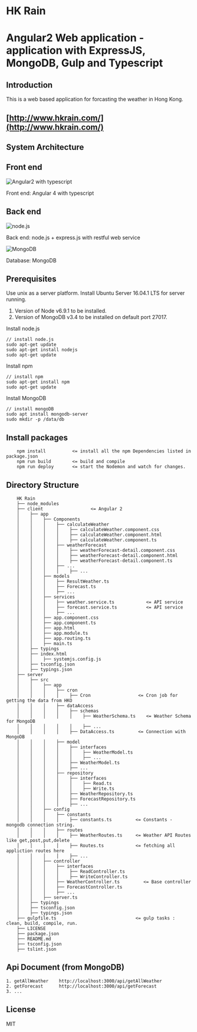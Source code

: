 # HK Rain
# Angular2 Web application - application with ExpressJS, MongoDB, Gulp and Typescript

## Introduction

This is a web based application for forcasting the weather in Hong Kong.


## [http://www.hkrain.com/](http://www.hkrain.com/)

## System Architecture

## Front end
![Angular2 with typescript](https://www.etatvasoft.com/blog/wp-content/uploads/2017/09/angular4blog-image.png)

Front end: Angular 4 with typescript


## Back end

![node.js](https://upload.wikimedia.org/wikipedia/commons/7/7e/Node.js_logo_2015.svg)

Back end: node.js + express.js with restful web service

![MongoDB](https://upload.wikimedia.org/wikipedia/en/thumb/4/45/MongoDB-Logo.svg/527px-MongoDB-Logo.svg.png)

Database: MongoDB

## Prerequisites

Use unix as a server platform.
Install Ubuntu Server 16.04.1 LTS for server running.

1. Version of Node v6.9.1 to be installed.
2. Version of MongoDB v3.4 to be installed on default port 27017.

Install node.js
```
// install node.js
sudo apt-get update
sudo apt-get install nodejs
sudo apt-get update
```
Install npm
```
// install npm
sudo apt-get install npm
sudo apt-get update
```
Install MongoDB
```
// install mongoDB
sudo apt install mongodb-server
sudo mkdir -p /data/db
```
## Install packages

```
    npm install          <= install all the npm Dependencies listed in package.json
    npm run build        <= build and compile 
    npm run deploy       <= start the Nodemon and watch for changes.
```

## Directory Structure

```
    HK Rain
    ├── node_modules
    ├── client                  <= Angular 2
    │    ├── app
    │    │    ├── Components
    │    │    │    ├── calculateWeather
    │    │    │    │    ├── calculateWeather.component.css
    │    │    │    │    ├── calculateWeather.component.html
    │    │    │    │    ├── calculateWeather.component.ts
    │    │    │    ├── weatherForecast
    │    │    │    │    ├── weatherForecast-detail.component.css
    │    │    │    │    ├── weatherForecast-detail.component.html
    │    │    │    │    ├── weatherForecast-detail.component.ts    
    │    │    │    ├── ...
    │    │    │    │    ├── ...
    │    │    ├── models
    │    │    │    ├── ResultWeather.ts
    │    │    │    ├── Forecast.ts
    │    │    │    ├── ...
    │    │    ├── services
    │    │    │    ├── weather.service.ts            <= API service
    │    │    │    ├── forecast.service.ts           <= API service
    │    │    │    ├── ...
    │    │    ├── app.component.css
    │    │    ├── app.component.ts
    │    │    ├── app.html
    │    │    ├── app.module.ts
    │    │    ├── app.routing.ts
    │    │    ├── main.ts
    │    ├── typings
    │    ├── index.html
    │    │    ├── systemjs.config.js
    │    ├── tsconfig.json
    │    ├── typings.json
    ├── server
    │    ├── src
    │    │    ├── app
    │    │    │    ├── cron
    │    │    │    │    ├── Cron                  <= Cron job for getting the data from HKO
    │    │    │    ├── dataAccess
    │    │    │    │    ├── schemas
    │    │    │    │    │    ├── WeatherSchema.ts    <= Weather Schema for MongoDB
    │    │    │    │    │    ├── ...
    │    │    │    │    ├── DataAccess.ts         <= Connection with MongoDB
    │    │    │    ├── model
    │    │    │    │    ├── interfaces
    │    │    │    │    │    ├── WeatherModel.ts
    │    │    │    │    │    ├── ...
    │    │    │    │    ├── WeatherModel.ts
    │    │    │    │    ├── ...
    │    │    │    ├── repository
    │    │    │    │    ├── interfaces
    │    │    │    │    │    ├── Read.ts
    │    │    │    │    │    ├── Write.ts
    │    │    │    │    ├── WeatherRepository.ts
    │    │    │    │    ├── ForecastRepository.ts
    │    │    │    │    ├── ...
    │    │    ├── config
    │    │    │    ├── constants
    │    │    │    │    ├── constants.ts         <= Constants - mongodb connection string.
    │    │    │    ├── routes
    │    │    │    │    ├── WeatherRoutes.ts     <= Weather API Routes like get,post,put,delete
    │    │    │    │    ├── Routes.ts            <= fetching all appliction routes here
    │    │    │    │    ├── ...            
    │    │    ├── controller
    │    │    │    ├── interfaces
    │    │    │    │    ├── ReadController.ts
    │    │    │    │    ├── WriteController.ts
    │    │    │    ├── WeatherController.ts         <= Base controller
    │    │    │    ├── ForecastController.ts
    │    │    │    ├── ...
    │    │    ├── server.ts
    │    ├── typings
    │    ├── tsconfig.json
    │    ├── typings.json
    ├── gulpfile.ts                              <= gulp tasks : clean, build, compile, run.
    ├── LICENSE
    ├── package.json
    ├── README.md
    ├── tsconfig.json
    ├── tslint.json
```


## Api Document (from MongoDB)

```
1. getAllWeather    http://localhost:3000/api/getAllWeather          
2. getForecast      http://localhost:3000/api/getForecast     
3. ...  

```


## License

MIT
